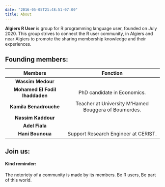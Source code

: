 ```yaml
---
date: "2016-05-05T21:48:51-07:00"
title: About
---
```


**Algiers R User** is group for R programming language user, founded on July 2020. This group strives to connect the R user community, in Algiers and near Algiers to promote the sharing membership knowledge and their experiences.

## Founding members:

| **Members**                    | **Fonction**                                                |
|:------------------------------:|:-----------------------------------------------------------:|
|**Wassim Medour**               ||
|**Mohamed El Fodil Ihaddaden**  | PhD candidate in Economics.                                 |
|**Kamila Benadrouche**          | Teacher at University M'Hamed Bouggera of Boumerdes.        |
|**Nassim Kaddour**              ||
|**Adel Fiala**                  ||
|**Hani Bounoua**                | Support Research Engineer at CERIST.                        |


## Join us:






#### Kind reminder:
The notoriety of a community is made by its members. Be R users, Be part of this world.
